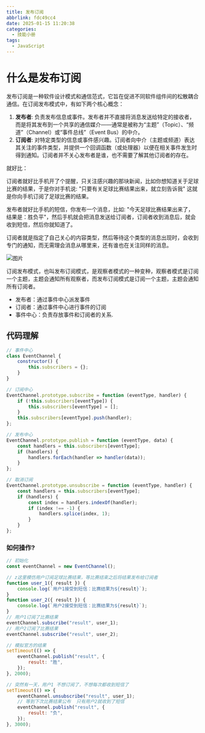 ```yaml
---
title: 发布订阅
abbrlink: fdc49cc4
date: 2025-01-15 11:20:38
categories:
  - 技能小册
tags:
  - JavaScript
---
```


# 什么是发布订阅

发布订阅是一种软件设计模式和通信范式，它旨在促进不同软件组件间的松散耦合通信。在订阅发布模式中，有如下两个核心概念：

1. **发布者**: 负责发布信息或事件。发布者并不直接将消息发送给特定的接收者，而是将其发布到一个共享的通信媒介——通常是被称为“主题”（Topic）、“频道”（Channel）或“事件总线”（Event Bus）的中介。
2. **订阅者**: 对特定类型的信息或事件感兴趣。订阅者向中介（主题或频道）表达其关注的事件类型，并提供一个回调函数（或处理器）以便在相关事件发生时得到通知。订阅者并不关心发布者是谁，也不需要了解其他订阅者的存在。

就好比：

订阅者就好比手机开了个提醒，只关注感兴趣的那块新闻，比如你想知道关于足球比赛的结果，于是你对手机说: "只要有关足球比赛结果出来，就立刻告诉我" 这就是你向手机订阅了足球比赛的结果。

发布者就好比手机的短信，你发布一个消息，比如: "今天足球比赛结果出来了，结果是：胜负平"，然后手机就会把消息发送给订阅者，订阅者收到消息后，就会收到短信，然后你就知道了。

订阅者就是指定了自己关心的内容类型，然后等待这个类型的消息出现时，会收到专门的通知，而无需理会消息从哪里来，还有谁也在关注同样的消息。

![图片](https://www.wangzevw.com/cdn-file/images/d_20240426094751.png)

订阅发布模式，也叫发布订阅模式，是观察者模式的一种变种，观察者模式是订阅一个主题，主题会通知所有观察者，而发布订阅模式是订阅一个主题，主题会通知所有订阅者。

- 发布者：通过事件中心派发事件
- 订阅者：通过事件中心进行事件的订阅
- 事件中心：负责存放事件和订阅者的关系.

## 代码理解

```js
// 事件中心
class EventChannel {
	constructor() {
		this.subscribers = {};
	}
}

// 订阅中心
EventChannel.prototype.subscribe = function (eventType, handler) {
	if (!this.subscribers[eventType]) {
		this.subscribers[eventType] = [];
	}
	this.subscribers[eventType].push(handler);
};

// 发布中心
EventChannel.prototype.publish = function (eventType, data) {
	const handlers = this.subscribers[eventType];
	if (handlers) {
		handlers.forEach(handler => handler(data));
	}
};

// 取消订阅
EventChannel.prototype.unsubscribe = function (eventType, handler) {
	const handlers = this.subscribers[eventType];
	if (handlers) {
		const index = handlers.indexOf(handler);
		if (index !== -1) {
			handlers.splice(index, 1);
		}
	}
};
```

### 如何操作?

```js
// 初始化
const eventChannel = new EventChannel();

// z这里模仿用户订阅足球比赛结果，等比赛结束之后将结果发布给订阅者
function user_1({ result }) {
	console.log(`用户1接受到短信：比赛结果为${result}`);
}
function user_2({ result }) {
	console.log(`用户2接受到短信：比赛结果为${result}`);
}
// 用户1订阅了比赛结果
eventChannel.subscribe("result", user_1);
// 用户2订阅了比赛结果
eventChannel.subscribe("result", user_2);

// 模拟官方的结果
setTimeout(() => {
	eventChannel.publish("result", {
		result: "胜",
	});
}, 2000);

// 突然有一天，用户1 不想订阅了，不想每次都收到短信了
setTimeout(() => {
	eventChannel.unsubscribe("result", user_1);
	// 等到下次比赛结果公布  只有用户2就收到了短信
	eventChannel.publish("result", {
		result: "负",
	});
}, 3000);
```
